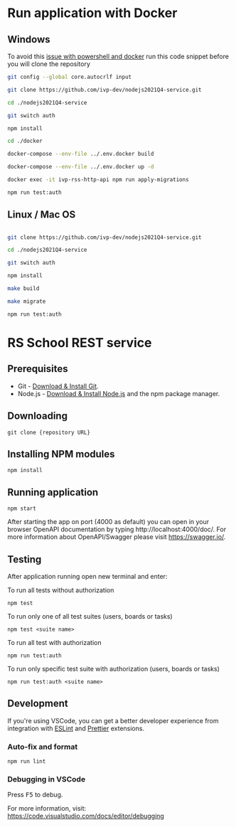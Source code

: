 # Run application with Docker

## Windows


To avoid this [issue with powershell and docker](https://forums.docker.com/t/error-while-running-docker-code-in-powershell/34059/5) run this code snippet before you will clone the repository

```sh
git config --global core.autocrlf input
```

```sh
git clone https://github.com/ivp-dev/nodejs2021Q4-service.git

cd ./nodejs2021Q4-service

git switch auth

npm install

cd ./docker

docker-compose --env-file ../.env.docker build

docker-compose --env-file ../.env.docker up -d

docker exec -it ivp-rss-http-api npm run apply-migrations

npm run test:auth

```

## Linux / Mac OS

```sh

git clone https://github.com/ivp-dev/nodejs2021Q4-service.git

cd ./nodejs2021Q4-service

git switch auth

npm install

make build

make migrate

npm run test:auth

```

# RS School REST service

## Prerequisites

- Git - [Download & Install Git](https://git-scm.com/downloads).
- Node.js - [Download & Install Node.js](https://nodejs.org/en/download/) and the npm package manager.

## Downloading

```
git clone {repository URL}
```

## Installing NPM modules

```
npm install
```

## Running application

```
npm start
```

After starting the app on port (4000 as default) you can open
in your browser OpenAPI documentation by typing http://localhost:4000/doc/.
For more information about OpenAPI/Swagger please visit https://swagger.io/.

## Testing

After application running open new terminal and enter:

To run all tests without authorization

```
npm test
```

To run only one of all test suites (users, boards or tasks)

```
npm test <suite name>
```

To run all test with authorization

```
npm run test:auth
```

To run only specific test suite with authorization (users, boards or tasks)

```
npm run test:auth <suite name>
```

## Development

If you're using VSCode, you can get a better developer experience from integration with [ESLint](https://marketplace.visualstudio.com/items?itemName=dbaeumer.vscode-eslint) and [Prettier](https://marketplace.visualstudio.com/items?itemName=esbenp.prettier-vscode) extensions.

### Auto-fix and format

```
npm run lint
```

### Debugging in VSCode

Press <kbd>F5</kbd> to debug.

For more information, visit: https://code.visualstudio.com/docs/editor/debugging
